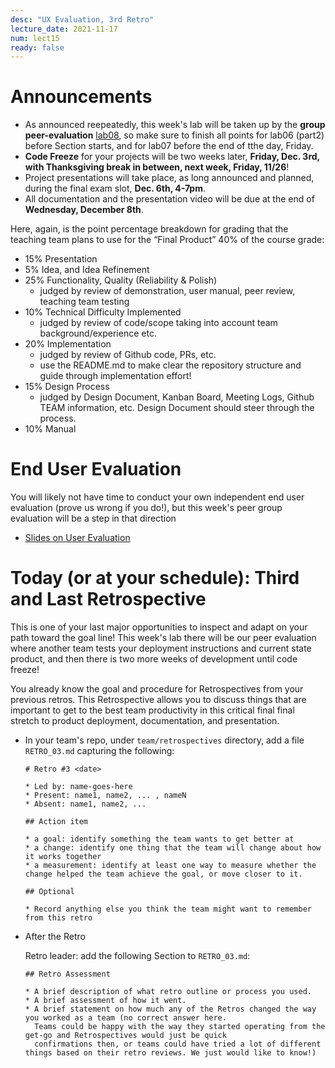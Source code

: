 ```yaml
---
desc: "UX Evaluation, 3rd Retro"
lecture_date: 2021-11-17
num: lect15
ready: false
---
```


# Announcements
* As announced reepeatedly, this week's lab will be taken up by the **group peer-evaluation** [lab08](https://ucsb-cs148.github.io/f21/lab/lab08/), so make sure to finish all points for lab06 (part2) before Section starts, and for lab07 before the end of tthe day, Friday. 
* **Code Freeze** for your projects will be two weeks later, **Friday, Dec. 3rd, with Thanksgiving break in between, next week, Friday, 11/26**!
* Project presentations will take place, as long announced and planned, during the final exam slot, **Dec. 6th, 4-7pm**.
* All documentation and the presentation video will be due at the end of **Wednesday, December 8th**. 

Here, again, is the point percentage breakdown for grading that the teaching team plans to use for the “Final Product” 40% of the course grade:

* 15% Presentation
* 5% Idea, and Idea Refinement 
* 25% Functionality, Quality (Reliability & Polish) 
    * judged by review of demonstration, user manual, peer review, teaching team testing 
* 10% Technical Difficulty Implemented 
    * judged by review of code/scope taking into account team background/experience etc.
* 20% Implementation 
    * judged by review of Github code, PRs, etc. 
    * use the README.md to make clear the repository structure and guide through implementation effort! 
* 15% Design Process 
    * judged by Design Document, Kanban Board, Meeting Logs, Github TEAM information, etc. Design Document should steer through the process.
* 10% Manual 

# End User Evaluation

You will likely not have time to conduct your own independent end user evaluation (prove us wrong if you do!), but this week's peer group evaluation will be a step in that direction

* [Slides on User Evaluation](https://sites.cs.ucsb.edu/~holl/CS148/handouts/Slides_UserEvaluation21.pdf)

# Today (or at your schedule): Third and Last Retrospective

This is one of your last major opportunities to inspect and adapt on your path toward the goal line!
This week's lab there will be our peer evaluation where another team tests your deployment instructions and current state product, and then there is two more weeks of development until code freeze! 

You already know the goal and procedure for Retrospectives from your previous retros. This Retrospective allows you to discuss things that are important to get to the best team productivity in this critical final final stretch to product deployment, documentation, and presentation.

* In your team's repo, under `team/retrospectives` directory, add a file `RETRO_03.md` capturing the following:

  ```
  # Retro #3 <date>

  * Led by: name-goes-here
  * Present: name1, name2, ... , nameN
  * Absent: name1, name2, ...

  ## Action item

  * a goal: identify something the team wants to get better at
  * a change: identify one thing that the team will change about how it works together
  * a measurement: identify at least one way to measure whether the change helped the team achieve the goal, or move closer to it.

  ## Optional

  * Record anything else you think the team might want to remember from this retro

  ```

* After the Retro
  
  Retro leader: add the following Section to `RETRO_03.md`:
  
  ```
  ## Retro Assessment

  * A brief description of what retro outline or process you used.
  * A brief assessment of how it went.
  * A brief statement on how much any of the Retros changed the way you worked as a team (no correct answer here. 
    Teams could be happy with the way they started operating from the get-go and Retrospectives would just be quick 
    confirmations then, or teams could have tried a lot of different things based on their retro reviews. We just would like to know!)
  ```







